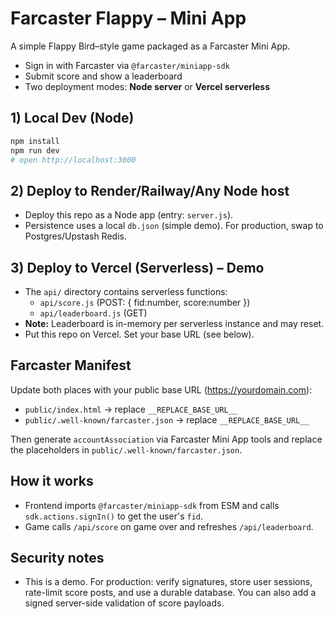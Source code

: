 
# Farcaster Flappy – Mini App

A simple Flappy Bird–style game packaged as a Farcaster Mini App.
- Sign in with Farcaster via `@farcaster/miniapp-sdk`
- Submit score and show a leaderboard
- Two deployment modes: **Node server** or **Vercel serverless**

## 1) Local Dev (Node)
```bash
npm install
npm run dev
# open http://localhost:3000
```

## 2) Deploy to Render/Railway/Any Node host
- Deploy this repo as a Node app (entry: `server.js`).
- Persistence uses a local `db.json` (simple demo). For production, swap to Postgres/Upstash Redis.

## 3) Deploy to Vercel (Serverless) – Demo
- The `api/` directory contains serverless functions:
  - `api/score.js` (POST: { fid:number, score:number })
  - `api/leaderboard.js` (GET)
- **Note:** Leaderboard is in-memory per serverless instance and may reset.
- Put this repo on Vercel. Set your base URL (see below).

## Farcaster Manifest
Update both places with your public base URL (https://yourdomain.com):
- `public/index.html` → replace `__REPLACE_BASE_URL__`
- `public/.well-known/farcaster.json` → replace `__REPLACE_BASE_URL__`

Then generate `accountAssociation` via Farcaster Mini App tools and replace the placeholders in
`public/.well-known/farcaster.json`.

## How it works
- Frontend imports `@farcaster/miniapp-sdk` from ESM and calls `sdk.actions.signIn()` to get the user's `fid`.
- Game calls `/api/score` on game over and refreshes `/api/leaderboard`.

## Security notes
- This is a demo. For production: verify signatures, store user sessions, rate-limit score posts,
  and use a durable database. You can also add a signed server-side validation of score payloads.
